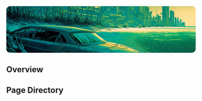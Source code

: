 <style>
.md-typeset h1,
.md-content__button {display: none;}
.md-nav--primary {display: none;}
</style>


<img src="../assets/pages/page.overview.png" style="clip-path: inset(64px 0px 64px 0px round 10px); margin: -72px 0px -64px 0px; ">

## Overview

## Page Directory